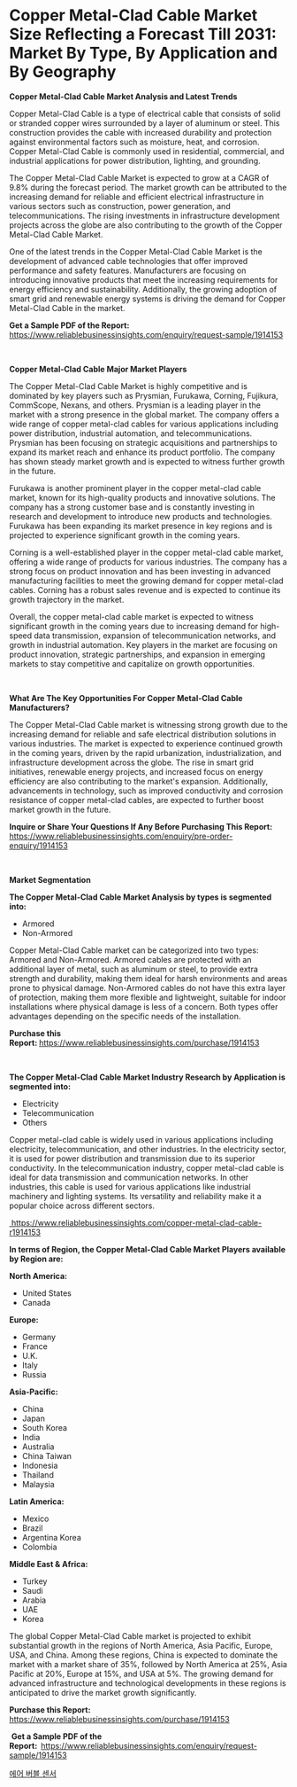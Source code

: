 <p><h1>Copper Metal-Clad Cable Market Size Reflecting a Forecast Till 2031: Market By Type, By Application and By Geography</h1></p><p><strong>Copper Metal-Clad Cable Market Analysis and Latest Trends</strong></p>
<p><p>Copper Metal-Clad Cable is a type of electrical cable that consists of solid or stranded copper wires surrounded by a layer of aluminum or steel. This construction provides the cable with increased durability and protection against environmental factors such as moisture, heat, and corrosion. Copper Metal-Clad Cable is commonly used in residential, commercial, and industrial applications for power distribution, lighting, and grounding.</p><p>The Copper Metal-Clad Cable Market is expected to grow at a CAGR of 9.8% during the forecast period. The market growth can be attributed to the increasing demand for reliable and efficient electrical infrastructure in various sectors such as construction, power generation, and telecommunications. The rising investments in infrastructure development projects across the globe are also contributing to the growth of the Copper Metal-Clad Cable Market.</p><p>One of the latest trends in the Copper Metal-Clad Cable Market is the development of advanced cable technologies that offer improved performance and safety features. Manufacturers are focusing on introducing innovative products that meet the increasing requirements for energy efficiency and sustainability. Additionally, the growing adoption of smart grid and renewable energy systems is driving the demand for Copper Metal-Clad Cable in the market.</p></p>
<p><strong>Get a Sample PDF of the Report:&nbsp;</strong> <a href="https://www.reliablebusinessinsights.com/enquiry/request-sample/1914153">https://www.reliablebusinessinsights.com/enquiry/request-sample/1914153</a></p>
<p>&nbsp;</p>
<p><strong>Copper Metal-Clad Cable Major Market Players</strong></p>
<p><p>The Copper Metal-Clad Cable Market is highly competitive and is dominated by key players such as Prysmian, Furukawa, Corning, Fujikura, CommScope, Nexans, and others. Prysmian is a leading player in the market with a strong presence in the global market. The company offers a wide range of copper metal-clad cables for various applications including power distribution, industrial automation, and telecommunications. Prysmian has been focusing on strategic acquisitions and partnerships to expand its market reach and enhance its product portfolio. The company has shown steady market growth and is expected to witness further growth in the future.</p><p>Furukawa is another prominent player in the copper metal-clad cable market, known for its high-quality products and innovative solutions. The company has a strong customer base and is constantly investing in research and development to introduce new products and technologies. Furukawa has been expanding its market presence in key regions and is projected to experience significant growth in the coming years.</p><p>Corning is a well-established player in the copper metal-clad cable market, offering a wide range of products for various industries. The company has a strong focus on product innovation and has been investing in advanced manufacturing facilities to meet the growing demand for copper metal-clad cables. Corning has a robust sales revenue and is expected to continue its growth trajectory in the market.</p><p>Overall, the copper metal-clad cable market is expected to witness significant growth in the coming years due to increasing demand for high-speed data transmission, expansion of telecommunication networks, and growth in industrial automation. Key players in the market are focusing on product innovation, strategic partnerships, and expansion in emerging markets to stay competitive and capitalize on growth opportunities.</p></p>
<p>&nbsp;</p>
<p><strong>What Are The Key Opportunities For Copper Metal-Clad Cable Manufacturers?</strong></p>
<p><p>The Copper Metal-Clad Cable market is witnessing strong growth due to the increasing demand for reliable and safe electrical distribution solutions in various industries. The market is expected to experience continued growth in the coming years, driven by the rapid urbanization, industrialization, and infrastructure development across the globe. The rise in smart grid initiatives, renewable energy projects, and increased focus on energy efficiency are also contributing to the market's expansion. Additionally, advancements in technology, such as improved conductivity and corrosion resistance of copper metal-clad cables, are expected to further boost market growth in the future.</p></p>
<p><strong>Inquire or Share Your Questions If Any Before Purchasing This Report:</strong> <a href="https://www.reliablebusinessinsights.com/enquiry/pre-order-enquiry/1914153">https://www.reliablebusinessinsights.com/enquiry/pre-order-enquiry/1914153</a></p>
<p>&nbsp;</p>
<p><strong>Market Segmentation</strong></p>
<p><strong>The Copper Metal-Clad Cable Market Analysis by types is segmented into:</strong></p>
<p><ul><li>Armored</li><li>Non-Armored</li></ul></p>
<p><p>Copper Metal-Clad Cable market can be categorized into two types: Armored and Non-Armored. Armored cables are protected with an additional layer of metal, such as aluminum or steel, to provide extra strength and durability, making them ideal for harsh environments and areas prone to physical damage. Non-Armored cables do not have this extra layer of protection, making them more flexible and lightweight, suitable for indoor installations where physical damage is less of a concern. Both types offer advantages depending on the specific needs of the installation.</p></p>
<p><strong>Purchase this Report:&nbsp;</strong><a href="https://www.reliablebusinessinsights.com/purchase/1914153">https://www.reliablebusinessinsights.com/purchase/1914153</a></p>
<p>&nbsp;</p>
<p><strong>The Copper Metal-Clad Cable Market Industry Research by Application is segmented into:</strong></p>
<p><ul><li>Electricity</li><li>Telecommunication</li><li>Others</li></ul></p>
<p><p>Copper metal-clad cable is widely used in various applications including electricity, telecommunication, and other industries. In the electricity sector, it is used for power distribution and transmission due to its superior conductivity. In the telecommunication industry, copper metal-clad cable is ideal for data transmission and communication networks. In other industries, this cable is used for various applications like industrial machinery and lighting systems. Its versatility and reliability make it a popular choice across different sectors.</p></p>
<p><a href="https://www.reliablebusinessinsights.com/copper-metal-clad-cable-r1914153">&nbsp;https://www.reliablebusinessinsights.com/copper-metal-clad-cable-r1914153</a></p>
<p><strong>In terms of Region, the Copper Metal-Clad Cable Market Players available by Region are:</strong></p>
<p>
    <p> <strong> North America: </strong>
        <ul>
            <li>United States</li>
            <li>Canada</li>
        </ul>
        </p> 
    <p> <strong> Europe: </strong>
        <ul>
            <li>Germany</li>
            <li>France</li>
            <li>U.K.</li>
            <li>Italy</li>
            <li>Russia</li>
        </ul>
        </p> 
    <p> <strong> Asia-Pacific: </strong>
        <ul>
            <li>China</li>
            <li>Japan</li>
            <li>South Korea</li>
            <li>India</li>
            <li>Australia</li>
            <li>China Taiwan</li>
            <li>Indonesia</li>
            <li>Thailand</li>
            <li>Malaysia</li>
        </ul>
        </p> 
    <p> <strong> Latin America: </strong>
        <ul>
            <li>Mexico</li>
            <li>Brazil</li>
            <li>Argentina Korea</li>
            <li>Colombia</li>
        </ul>
        </p> 
    <p> <strong> Middle East & Africa: </strong>
        <ul>
            <li>Turkey</li>
            <li>Saudi</li>
            <li>Arabia</li>
            <li>UAE</li>
            <li>Korea</li>
        </ul>
    </p>
    </p>
<p><p>The global Copper Metal-Clad Cable market is projected to exhibit substantial growth in the regions of North America, Asia Pacific, Europe, USA, and China. Among these regions, China is expected to dominate the market with a market share of 35%, followed by North America at 25%, Asia Pacific at 20%, Europe at 15%, and USA at 5%. The growing demand for advanced infrastructure and technological developments in these regions is anticipated to drive the market growth significantly.</p></p>
<p><strong>Purchase this Report: </strong><a href="https://www.reliablebusinessinsights.com/purchase/1914153">https://www.reliablebusinessinsights.com/purchase/1914153</a></p>
<p>&nbsp;<strong>Get a Sample PDF of the Report:&nbsp;&nbsp;</strong><a href="https://www.reliablebusinessinsights.com/enquiry/request-sample/1914153">https://www.reliablebusinessinsights.com/enquiry/request-sample/1914153</a></p>
<p><strong></strong></p>
<p><p><a href="https://github.com/joyliyu/Market-Research-Report-List-1/blob/main/5358408145309.md">에어 버블 센서</a></p></p>